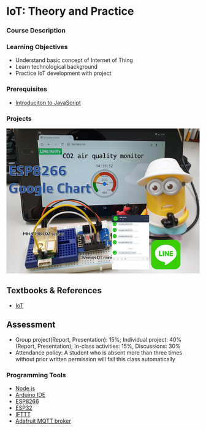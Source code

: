 # IoT: Theory and Practice

### Course Description


### Learning Objectives

- Understand basic concept of Internet of Thing
- Learn technological background
- Practice IoT development with project

### Prerequisites

- [Introduciton to JavaScript](/courses/pre_js.md)

### Projects

![Project](/img/wemos_MH-Z19B_LINE_NOTIFY.png)

## Textbooks & References

- [IoT](https://hpclab.blogspot.com/)

## Assessment

- Group project(Report, Presentation): 15%; Individual project: 40% (Report, Presentation); In-class activities: 15%, Discussions: 30%
- Attendance policy: A student who is absent more than three times without prior written permission will fail this class automatically

### Programming Tools

- [Node.js](https://nodejs.org/en/)
- [Arduino IDE](https://www.arduino.cc/en/software)
- [ESP8266](https://www.espressif.com/en/products/socs/esp8266)
- [ESP32](https://www.espressif.com/en/products/socs/esp32)
- [IFTTT](https://ifttt.com/)
- [Adafruit MQTT broker](https://io.adafruit.com/api/docs/mqtt.html#adafruit-io-mqtt-api)